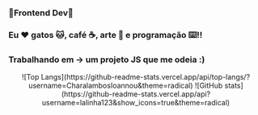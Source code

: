 ### 🌟Frontend Dev🌟
### Eu ❤️ gatos 🐱, café ☕, arte 🎨 e programação ⌨️!!
### Trabalhando em -> um projeto JS que me odeia :)
<div align="center">
  ![Top Langs](https://github-readme-stats.vercel.app/api/top-langs/?username=CharalambosIoannou&theme=radical)
  ![GitHub stats](https://github-readme-stats.vercel.app/api?username=lalinha123&show_icons=true&theme=radical)
 </div>



